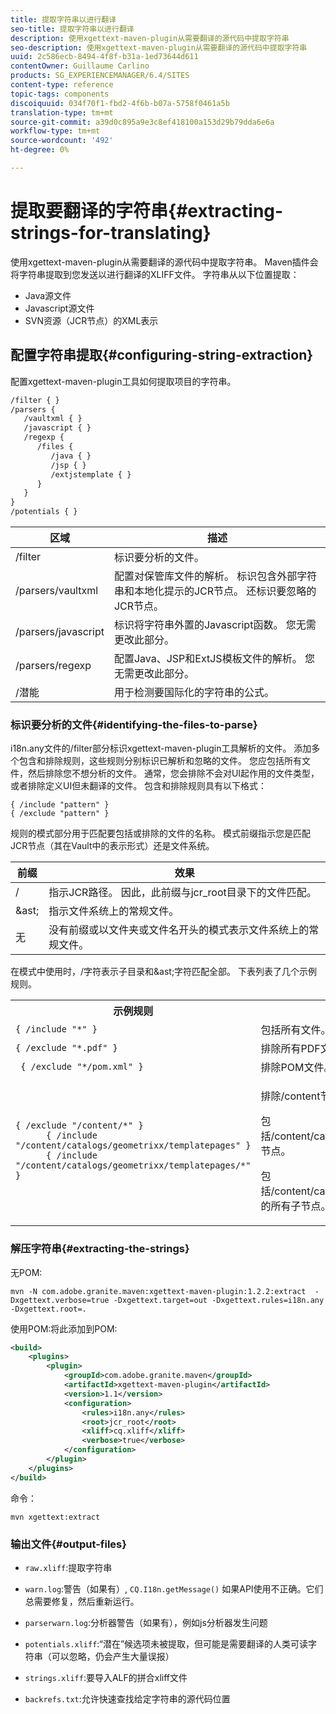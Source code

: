 ```yaml
---
title: 提取字符串以进行翻译
seo-title: 提取字符串以进行翻译
description: 使用xgettext-maven-plugin从需要翻译的源代码中提取字符串
seo-description: 使用xgettext-maven-plugin从需要翻译的源代码中提取字符串
uuid: 2c586ecb-8494-4f8f-b31a-1ed73644d611
contentOwner: Guillaume Carlino
products: SG_EXPERIENCEMANAGER/6.4/SITES
content-type: reference
topic-tags: components
discoiquuid: 034f70f1-fbd2-4f6b-b07a-5758f0461a5b
translation-type: tm+mt
source-git-commit: a39d0c895a9e3c8ef418100a153d29b79dda6e6a
workflow-type: tm+mt
source-wordcount: '492'
ht-degree: 0%

---
```



# 提取要翻译的字符串{#extracting-strings-for-translating}

使用xgettext-maven-plugin从需要翻译的源代码中提取字符串。 Maven插件会将字符串提取到您发送以进行翻译的XLIFF文件。 字符串从以下位置提取：

* Java源文件
* Javascript源文件
* SVN资源（JCR节点）的XML表示

## 配置字符串提取{#configuring-string-extraction}

配置xgettext-maven-plugin工具如何提取项目的字符串。

```xml
/filter { }
/parsers {
   /vaultxml { }
   /javascript { }
   /regexp {
      /files {
         /java { } 
         /jsp { }
         /extjstemplate { }
      }
   }
}
/potentials { }
```

| 区域 | 描述 |
|---|---|
| /filter | 标识要分析的文件。 |
| /parsers/vaultxml | 配置对保管库文件的解析。 标识包含外部字符串和本地化提示的JCR节点。 还标识要忽略的JCR节点。 |
| /parsers/javascript | 标识将字符串外置的Javascript函数。 您无需更改此部分。 |
| /parsers/regexp | 配置Java、JSP和ExtJS模板文件的解析。 您无需更改此部分。 |
| /潜能 | 用于检测要国际化的字符串的公式。 |

### 标识要分析的文件{#identifying-the-files-to-parse}

i18n.any文件的/filter部分标识xgettext-maven-plugin工具解析的文件。 添加多个包含和排除规则，这些规则分别标识已解析和忽略的文件。 您应包括所有文件，然后排除您不想分析的文件。 通常，您会排除不会对UI起作用的文件类型，或者排除定义UI但未翻译的文件。 包含和排除规则具有以下格式：

```
{ /include "pattern" }
{ /exclude "pattern" }
```

规则的模式部分用于匹配要包括或排除的文件的名称。 模式前缀指示您是匹配JCR节点（其在Vault中的表示形式）还是文件系统。

| 前缀 | 效果 |
|---|---|
| / | 指示JCR路径。 因此，此前缀与jcr_root目录下的文件匹配。 |
| &amp;ast; | 指示文件系统上的常规文件。 |
| 无 | 没有前缀或以文件夹或文件名开头的模式表示文件系统上的常规文件。 |

在模式中使用时，/字符表示子目录和&amp;ast;字符匹配全部。 下表列表了几个示例规则。

<table> 
 <tbody> 
  <tr> 
   <th>示例规则</th> 
   <th>效果</th> 
  </tr> 
  <tr> 
   <td><code>{ /include "*" }</code></td> 
   <td>包括所有文件。</td> 
  </tr> 
  <tr> 
   <td><code>{ /exclude "*.pdf" }</code></td> 
   <td>排除所有PDF文件。</td> 
  </tr> 
  <tr> 
   <td><code> { /exclude "*/pom.xml" }</code></td> 
   <td>排除POM文件。</td> 
  </tr> 
  <tr> 
   <td><code class="code">{ /exclude "/content/*" }
      { /include "/content/catalogs/geometrixx/templatepages" }
      { /include "/content/catalogs/geometrixx/templatepages/*" }</code></td> 
   <td><p>排除/content节点下的所有文件。</p> <p>包括/content/catalogs/geometrixx/templatepages节点。</p> <p>包括/content/catalogs/geometrixx/templatepages的所有子节点。</p> </td> 
  </tr> 
 </tbody> 
</table>

### 解压字符串{#extracting-the-strings}

无POM:

```shell
mvn -N com.adobe.granite.maven:xgettext-maven-plugin:1.2.2:extract  -Dxgettext.verbose=true -Dxgettext.target=out -Dxgettext.rules=i18n.any -Dxgettext.root=.
```

使用POM:将此添加到POM:

```xml
<build>
    <plugins>
        <plugin>
            <groupId>com.adobe.granite.maven</groupId>
            <artifactId>xgettext-maven-plugin</artifactId>
            <version>1.1</version>
            <configuration>
                <rules>i18n.any</rules>
                <root>jcr_root</root>
                <xliff>cq.xliff</xliff>
                <verbose>true</verbose>
            </configuration>
        </plugin>
    </plugins>
</build>
```

命令：

```shell
mvn xgettext:extract
```

### 输出文件{#output-files}

* `raw.xliff`:提取字符串
* `warn.log`:警告（如果有）, `CQ.I18n.getMessage()` 如果API使用不正确。它们总需要修复，然后重新运行。

* `parserwarn.log`:分析器警告（如果有），例如js分析器发生问题
* `potentials.xliff`:“潜在”候选项未被提取，但可能是需要翻译的人类可读字符串（可以忽略，仍会产生大量误报）
* `strings.xliff`:要导入ALF的拼合xliff文件
* `backrefs.txt`:允许快速查找给定字符串的源代码位置

